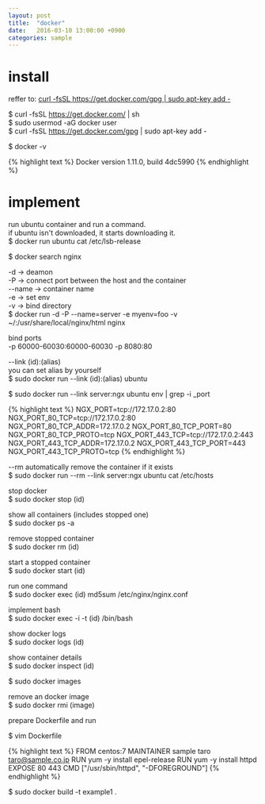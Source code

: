 ```yaml
---
layout: post
title:  "docker"
date:   2016-03-10 13:00:00 +0900
categories: sample
---
```


# install

reffer to:  [curl -fsSL https://get.docker.com/gpg | sudo apt-key add -](https://docs.docker.com/linux/step_one/)  

$ curl -fsSL https://get.docker.com/ | sh  
$ sudo usermod -aG docker user  
$ curl -fsSL https://get.docker.com/gpg | sudo apt-key add -

$ docker -v  

{% highlight text %}
Docker version 1.11.0, build 4dc5990
{% endhighlight %}

# implement

run ubuntu container and run a command.  
if ubuntu isn't downloaded, it starts downloading it.  
$ docker run ubuntu cat /etc/lsb-release  

$ docker search nginx

-d -> deamon  
-P -> connect port between the host and the container  
--name -> container name  
-e -> set env  
-v -> bind directory  
$ docker run -d -P --name=server -e myenv=foo -v ~/:/usr/share/local/nginx/html nginx  

bind ports  
-p 60000-60030:60000-60030 -p 8080:80  

--link (id):(alias)  
you can set alias by yourself  
$ sudo docker run --link (id):(alias) ubuntu  

$ sudo docker run --link server:ngx ubuntu env | grep -i _port

{% highlight text %}
NGX_PORT=tcp://172.17.0.2:80
NGX_PORT_80_TCP=tcp://172.17.0.2:80
NGX_PORT_80_TCP_ADDR=172.17.0.2
NGX_PORT_80_TCP_PORT=80
NGX_PORT_80_TCP_PROTO=tcp
NGX_PORT_443_TCP=tcp://172.17.0.2:443
NGX_PORT_443_TCP_ADDR=172.17.0.2
NGX_PORT_443_TCP_PORT=443
NGX_PORT_443_TCP_PROTO=tcp
{% endhighlight %}

--rm automatically remove the container if it exists  
$ sudo docker run --rm --link server:ngx ubuntu cat /etc/hosts  

stop docker  
$ sudo docker stop (id)  

show all containers (includes stopped one)  
$ sudo docker ps -a  

remove stopped container  
$ sudo docker rm (id)  

start a stopped container  
$ sudo docker start (id)  

run one command  
$ sudo docker exec (id) md5sum /etc/nginx/nginx.conf  

implement bash  
$ sudo docker exec -i -t (id) /bin/bash

show docker logs  
$ sudo docker logs (id)

show container details  
$ sudo docker inspect (id)

$ sudo docker images

remove an docker image  
$ sudo docker rmi (image)

prepare Dockerfile and run

$ vim Dockerfile

{% highlight text %}
FROM centos:7
MAINTAINER sample taro <taro@sample.co.jp>
RUN yum -y install epel-release
RUN yum -y install httpd
EXPOSE 80 443
CMD ["/usr/sbin/httpd", "-DFOREGROUND"]
{% endhighlight %}

$ sudo docker build -t example1 .

